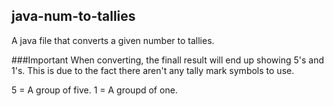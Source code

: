 ## java-num-to-tallies
A java file that converts a given number to tallies.

###Important
When converting, the finall result will end up showing 5's and 1's. This is due to the fact there aren't any tally mark symbols to use.

5 = A group of five.
1 = A groupd of one.
